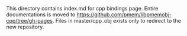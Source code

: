 This directory contains index.md for cpp bindings page. 
Entire documentations is moved to https://github.com/pmem/libpmemobj-cpp/tree/gh-pages.
Files in master/cpp_obj exists only to redirect to the new repository.
